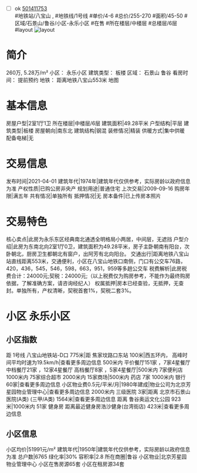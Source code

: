 - [ ] ok [501411753](https://bj.5i5j.com/ershoufang/501411753.html)  
 #地铁站/八宝山 ,  #地铁线/1号线
#单价/4-6 #总价/255-270 #面积/45-50   #区域/石景山/鲁谷/小区-永乐小区 #在售 #所在楼层/中楼层 #总楼层/6层 #layout 
![layout](http://image2a.5i5j.com/bdir/layout/75fc03df53324ec0aecd936fde4d9673.jpg_P5.jpg) 
# 简介 
 260万,  5.28万/m² 
小区： 永乐小区
建筑类型： 板楼
区域： 石景山 鲁谷
看房时间： 提前预约
地铁： 距离地铁八宝山553米 地图
# 基本信息 
 房屋户型|2室1厅1卫
所在楼层|中楼层/6层
建筑面积|49.28平米
户型结构|平层
建筑类型|板楼
房屋朝向|南东北
建筑结构|钢混
装修情况|精装
供暖方式|集中供暖
配备电梯|无
# 交易信息 
 发布时间|2021-04-01
建筑年代|1974年|建筑年代仅供参考，实际房龄以政府信息为准
产权性质|已购公房非央产
规划用途|普通住宅
上次交易|2009-09-16
购房年限|满五年
共有情况|单独所有
抵押情况|无
房本备件|已上传房本照片
# 交易特色 
 核心卖点|此房为永乐东区经典南北通透全明格局小两居，中间层，无遮挡
户型介绍|此房为东南北向2室1厅0卫，建筑面积为49.28平米，房子主卧朝南有阳台，次卧朝北，厨房卫生都朝北有窗户，出阿芳有北向阳台。
交通出行|距离地铁八宝山站直线距离553米，交通便利，小区在八宝山地铁口南侧，门口有公交车76路，420，436，545，546，598，663，951，959等多趟公交车
税费解析|此房税费合计：24000元;契税：24000元;（以上税费仅为购房参考，不能作为最终购房依据，了解准确方案，请咨询经纪人）
权属抵押|房本已经查验，无抵押，无查封。单独所有，产权清晰，契税首套1%，契税二套3%。
# 小区 永乐小区
## 小区指数 
 距 1号线 八宝山地铁站-D口 775米|距 焦家坟路口东站 100米|西五环内， 高峰时间平均时速为19.5km/h|查看更多周边信息
500米内 平价餐厅151家 ，7家4星餐厅
中档餐厅21家 ，12家4星餐厅
高档餐厅8家 ，5家4星餐厅|500米内 7家便利店
1000米内 75家综合超市
2000米内 15家商场|500米内 药店 7家
1000米内 银行 60家|查看更多周边信息
小区物业费0.5元/平米/月|1980年建成|物业公司为北京芳星园物业管理中心|查看更多周边信息
2000米内 三级医院 3家|距离 北京市石景山医院(A类) (三甲/A类) 1564米|查看更多周边信息
距离 鲁谷奥运文化公园 923米|1000米内 51家 健身房
距离最近健身房浩沙健身(台湾街店) 423米|查看更多周边信息
## 小区信息 
 小区均价|51991元/m²
建筑年代|1950年|建筑年代仅供参考，实际房龄以政府信息为准
总户数|6765
绿化率|30%
容积率|2.8
所在商圈|鲁谷
小区物业|北京芳星园物业管理中心
小区在售房源65套
小区在租房源34套
